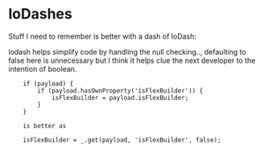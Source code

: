 # loDashes

Stuff I need to remember is better with a dash of loDash:

lodash helps simplify code by handling the null checking.., defaulting to false here is unnecessary 
but I think it helps clue the next developer to the intention of boolean.

        if (payload) {
            if (payload.hasOwnProperty('isFlexBuilder')) {
                isFlexBuilder = payload.isFlexBuilder;
            }
        }
        
        is better as
        
        isFlexBuilder = _.get(payload, 'isFlexBuilder', false);
